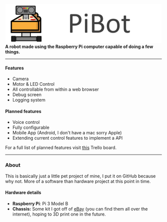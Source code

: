 ![PiBot Logo](https://raw.githubusercontent.com/sccreeper/pibot/master/.github/assets/pibot-text.png)
**A robot made using the Raspberry Pi computer capable of doing a few things.**

---
#### Features

 - Camera
 - Motor & LED Control
 - All controllable from within a web browser
 - Debug screen
 - Logging system

#### Planned features

 - Voice control
 - Fully configurable
 - Mobile App (Android, I don't have a mac sorry Apple)
 - Extending current control features to implement a API

For a full list of planned features visit [this](https://trello.com/b/UPKINKLV/robot) Trello board.

---
### About

This is basically just a little pet project of mine, I put it on GitHub because why not. More of a software than hardware project at this point in time.

#### Hardware details

 - **Raspberry Pi**: Pi 3 Model B
 - **Chassis:** Some kit I got off of [eBay](https://www.ebay.co.uk/itm/Smart-Car-Motor-Robot-Chassis-Ultrasonic-Module-Battery-Model-Kit-For-Arduino/143617734608?hash=item217048b7d0:g:kH8AAOSwmf5e0P8g) (you can find them all over the internet), hoping to 3D print one in the future.
